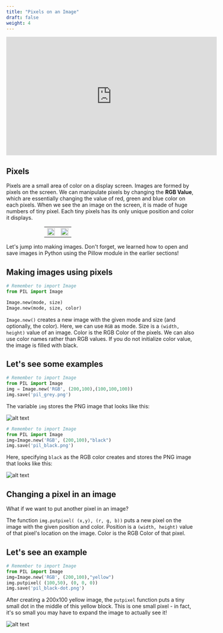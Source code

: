 ```yaml
---
title: "Pixels on an Image"
draft: false
weight: 4
---
```


<iframe width="560" height="315" src="https://www.youtube.com/embed/WvDHBwyM6_U" frameborder="0" allow="accelerometer; autoplay; encrypted-media; gyroscope; picture-in-picture" allowfullscreen></iframe>

## Pixels 

Pixels are a small area of color on a display screen. Images are formed by pixels on the screen. We can manipulate pixels by changing the **RGB Value**, which are essentially changing the value of red, green and blue color on each pixels. When we see the an image on the screen, it is made of huge numbers of tiny pixel. Each tiny pixels has its only unique position and color it displays.

<div style="width:80%;padding-left:20%;">
    <table>
        <td>
            <img src="../../media/nuvi.png" width=100%>
        </td>
        <td>
            <img src="../../media/pixel-nuvi.png" width=100%>
        </td>
    </table>
</div>

Let's jump into making images.  Don't forget, we learned how to open and save images in Python using the Pillow module in the earlier sections!

## Making images using pixels

```python
# Remember to import Image
from PIL import Image

Image.new(mode, size)
Image.new(mode, size, color)
```

`Image.new()` creates a new image with the given mode and size (and optionally, the color).  Here, we can use `RGB` as mode. Size is a `(width, height)` value of an image. Color is the RGB Color of the pixels. We can also use color names rather than RGB values. If you do not initialize color value, the image is filled with black.

## Let's see some examples

```python
# Remember to import Image
from PIL import Image
img = Image.new('RGB', (200,100),(100,100,100))
img.save('pil_grey.png')
```
The variable `img` stores the PNG image that looks like this: 

![alt text](../../media/grey.png "Image showing pixels first example")

```python
# Remember to import Image
from PIL import Image
img=Image.new('RGB', (200,100),"black")
img.save('pil_black.png')
```
Here, specifying `black` as the RGB color creates and stores the PNG image that looks like this:

![alt text](../../media/black.png "Image showing pixels second example")

## Changing a pixel in an image 

What if we want to put another pixel in an image? 

The function `img.putpixel( (x,y), (r, g, b))` puts a new pixel on the image with the given position and color. Position is a `(width, height)` value of that pixel's location on the image. Color is the RGB Color of that pixel.

## Let's see an example

```python
# Remember to import Image
from PIL import Image
img=Image.new('RGB', (200,100),"yellow")
img.putpixel( (100,50), (0, 0, 0))
img.save('pil_black-dot.png')
```

After creating a 200x100 yellow image, the `putpixel` function puts a tiny small dot in the middle of this yellow block.  This is one small pixel - in fact, it's so small you may have to expand the image to actually see it!

![alt text](../../media/black-dot.png "image showing pixels third example")

